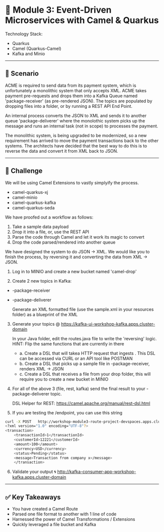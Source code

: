 # 🚀 Module 3: Event-Driven Microservices with Camel & Quarkus

Technology Stack: 

- Quarkus
- Camel (Quarkus-Camel)
- Kafka and Minio

---

## 🎯 **Scenario**

ACME is required to send data from its payment system, which is unfortunately a monolithic system that only accepts XML. ACME takes payment pre-requests and drops them into a Kafka Queue named 'package-receiver' (as pre-rendered JSON). The topics are populated by dropping files into a folder, or by running a REST API End Point.

An internal process converts the JSON to XML and sends it to another queue 'package-deliverer' where the monolothic system picks up the message and runs an internal task (not in scope) to processes the payment. 

The monolithic system, is being upgraded to be modernized, so a new requirement has arrived to move the payment transactions back to the other systems. The architects have decided that the best way to do this is to reverse the data and convert it from XML back to JSON.

---

## 🧩 **Challenge**

We will be using Camel Extensions to vastly simplyify the process.

- camel-quarkus-xj
- camel-minio
- camel-quarkus-kafka
- camel-quarkus-seda

We have proofed out a workflow as follows:
1. Take a sample data payload
2. Drop it into a file, or, use the REST API
3. Parse the code through Camel and let it work its magic to convert
4. Drop the code parsed/rendered into another queue

We have designed the system to do JSON -> XML. We would like you to finish the process, by reversing it and converting the data from XML -> JSON.

1. Log in to MINIO and create a new bucket named 'camel-drop'

2. Create 2 new topics in Kafka:
- <user>-package-receiver
- <user>-package-deliverer

    Generate an XML formatted file (use the sample.xml in your resources folder) as a blueprint of the XML

3. Generate your topics @ https://kafka-ui-workshop-kafka.apps.cluster-domain


    In your Java folder, edit the routes.java file to write the 'reversing' logic. HINT: Flip the same functions that are currently in there
    * a. Create a DSL that will takea HTTP request that ingests <XML>. This DSL can be accessed via CURL or an API tool like POSTMAN
    * b. Create a DSL that picks up a sample file in <user>-package-receiver, renders XML -> JSON
    * c. Create a DSL that receives a file from your drop folder, this will require you to create a new bucket in MINIO

4. For all of the above 3 (file, rest, kafka) send the final result to your <user>-package-deliverer topic.


    DSL Helper for REST: https://camel.apache.org/manual/rest-dsl.html



5. If you are testing the /endpoint, you can use this string

  ```bash
  curl -X POST   http://workshop-module3-route-project-devspaces.apps.cluster-domain/process/json2xml   -H "Content-Type: application/json"   -H "Accept: application/xml"   -d '{"transactionId":"1","customerId":"12221","amount":100,"currency":"USD","status":"Pending","message":"Transaction from company x"}'
  <?xml version="1.0" encoding="UTF-8"?>
  <transaction>
      <transactionId>1</transactionId>
      <customerId>12221</customerId>
      <amount>100</amount>
      <currency>USD</currency>
      <status>Pending</status>
      <message>Transaction from company x</message>
      </transaction>
  ```

6. Validate your output 🌀 http://kafka-consumer-app-workshop-kafka.apps.cluster-domain
---

## ✅ Key Takeaways

- You have created a Camel Route
- Parsed one file format to another with 1 line of code
- Harnessed the power of Camel Transformations / Extensions
- Quickly leveraged a file bucket and Kafka
